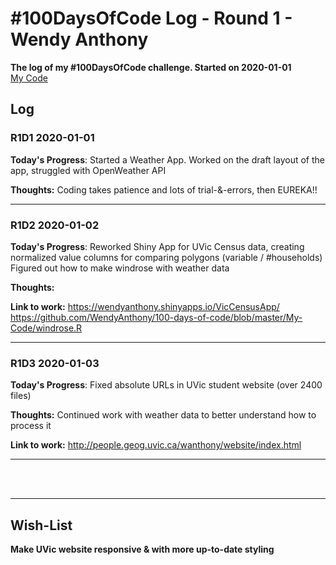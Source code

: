 # #100DaysOfCode Log - Round 1 - Wendy Anthony

**The log of my #100DaysOfCode challenge. Started on 2020-01-01**  
[My Code](https://github.com/WendyAnthony/100-days-of-code/tree/master/My-Code)

## Log

### R1D1 2020-01-01
**Today's Progress**: Started a Weather App. Worked on the draft layout of the app, struggled with OpenWeather API 

**Thoughts:** Coding takes patience and lots of trial-&-errors, then EUREKA!!
***  
### R1D2 2020-01-02
**Today's Progress**: Reworked Shiny App for UVic Census data, creating normalized value columns for comparing polygons (variable / #households)  
Figured out how to make windrose with weather data  

**Thoughts:** 

**Link to work:** https://wendyanthony.shinyapps.io/VicCensusApp/  
https://github.com/WendyAnthony/100-days-of-code/blob/master/My-Code/windrose.R
***  
### R1D3 2020-01-03
**Today's Progress**: Fixed absolute URLs in UVic student website (over 2400 files)

**Thoughts:** Continued work with weather data to better understand how to process it

**Link to work:** http://people.geog.uvic.ca/wanthony/website/index.html 

***  
<br /><br />
***

## Wish-List
**Make UVic website responsive & with more up-to-date styling**  
